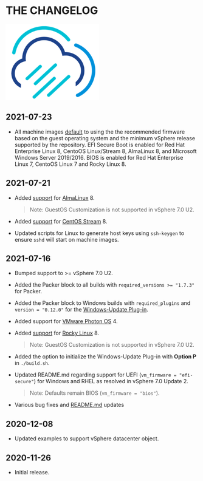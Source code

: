 # THE CHANGELOG

![Rainpole](icon.png)

## 2021-07-23
* All machine images [default](https://github.com/rainpole/packer-vsphere/issues/22) to using the the recommended firmware based on the guest operating system and the minimum vSphere release supported by the repository. EFI Secure Boot is enabled for Red Hat Enterprise Linux 8, CentoOS Linux/Stream 8, AlmaLinux 8, and Microsoft Windows Server 2019/2016. BIOS is enabled for Red Hat Enterprise Linux 7, CentoOS Linux 7 and Rocky Linux 8.

## 2021-07-21
* Added [support](https://github.com/rainpole/packer-vsphere/issues/18) for [AlmaLinux](http://almalinux.org) 8. 

    > Note: GuestOS Customization is not supported in vSphere 7.0 U2.

* Added [support](https://github.com/rainpole/packer-vsphere/issues/19) for [CentOS Stream](https://www.centos.org/centos-stream/) 8. 
* Updated scripts for Linux to generate host keys using `ssh-keygen` to ensure `sshd` will start on machine images.

## 2021-07-16
* Bumped support to >= vSphere 7.0 U2.
* Added the Packer block to all builds with `required_versions >= "1.7.3"` for Packer.
* Added the Packer block to Windows builds with `required_plugins` and `version = "0.12.0"` for the [Windows-Update Plug-in](https://github.com/rgl/packer-plugin-windows-update).
* Added support for [VMware Photon OS](https://vmware.github.io/photon/) 4.
* Added [support](https://github.com/rainpole/packer-vsphere/issues/13) for [Rocky Linux](https://rockylinux.org) 8. 

    > Note: GuestOS Customization is not supported in vSphere 7.0 U2.

* Added the option to initialize the Windows-Update Plug-in with **Option P** in `./build.sh`.
* Updated README.md regarding support for UEFI (`vm_firmware = "efi-secure"`) for Windows and RHEL as resolved in vSphere 7.0 Update 2. 

    > Note: Defaults remain BIOS (`vm_firmware = "bios"`).

* Various bug fixes and [README.md](README.md) updates

## 2020-12-08
* Updated examples to support vSphere datacenter object.

## 2020-11-26
* Initial release.